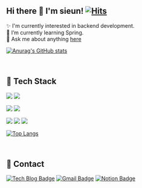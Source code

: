 ## Hi there 👋 I'm sieun!  [![Hits](https://hits.seeyoufarm.com/api/count/incr/badge.svg?url=https%3A%2F%2Fgithub.com%2Fsileeee%2Fhit-counter&count_bg=%23C3C3C3&title_bg=%23555555&icon=&icon_color=%23E7E7E7&title=hits&edge_flat=false)](https://hits.seeyoufarm.com)

✨ I'm currently interested in backend development. <br/>
🌱 I’m currently learning Spring. <br/>
💬 Ask me about anything [here](https://github.com/sileeee/sileeee/issues/)
          
[![Anurag's GitHub stats](https://github-readme-stats.vercel.app/api?username=sileeee&show_icons=true&theme=dark )](https://github.com/sileeee/github-readme-stats)

<br/>
         

## 💪 Tech Stack
<img src="https://img.shields.io/badge/spring-%236DB33F.svg?style=flat-square&logo=spring&logoColor=white"/> <img src="https://img.shields.io/badge/java-%23ED8B00.svg?style=flat-square&logo=java&logoColor=white"/> 

<img src="https://img.shields.io/badge/mysql-%2300f.svg?style=flat-square&logo=mysql&logoColor=white"/> <img src="https://img.shields.io/badge/redis-%23DD0031.svg?style=flat-square&logo=redis&logoColor=white"/> 

<img src="https://img.shields.io/badge/jenkins-%232C5263.svg?style=flat-square&logo=jenkins&logoColor=white"/> <img src="https://img.shields.io/badge/docker-%230db7ed.svg?style=flat-square&logo=docker&logoColor=white"/> <img src="https://img.shields.io/badge/AWS-%23FF9900.svg?style=flat-square&logo=amazon-aws&logoColor=white"/>
          
[![Top Langs](https://github-readme-stats.vercel.app/api/top-langs/?username=sileeee&layout=compact&exclude_repo=Python-DataScience-study,Python-Crawling_study,Film_Recommendation_System-Hayanjib)](https://github.com/sileeee/github-readme-stats)

<br/>
          
## 📣 Contact          
[![Tech Blog Badge](http://img.shields.io/badge/TechBlog-3DDC89?style=flat-square&logo=Iconify&link=https://velog.io/@sileeee/)](https://velog.io/@sileeee/)
[![Gmail Badge](https://img.shields.io/badge/Gmail-D14836?style=flat-square&logo=gmail&logoColor=white)](mailto:tldms201@dgu.ac.kr)
[![Notion Badge](https://img.shields.io/badge/Notion%20-black?style=flat-square&logo=Notion&logoColor=white)](https://juicy-blender-478.notion.site/SILEEEE-LOG-17dcac5a091743e5a0a4ec47b2ec86fe)
         
          
<!--
**sileeee/sileeee** is a ✨ _special_ ✨ repository because its `README.md` (this file) appears on your GitHub profile.

Here are some ideas to get you started:

- 🔭 I’m currently working on ...
- 🌱 I’m currently learning ...
- 👯 I’m looking to collaborate on ...
- 🤔 I’m looking for help with ...
- 💬 Ask me about ...
- 📫 How to reach me: ...
- 😄 Pronouns: ...
- ⚡ Fun fact: ...
-->

